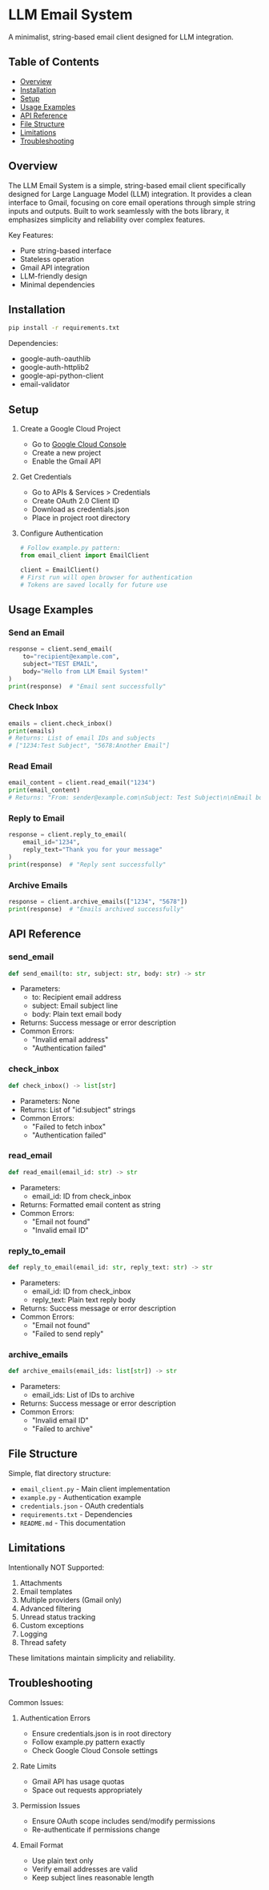 # LLM Email System

A minimalist, string-based email client designed for LLM integration.

## Table of Contents
- [Overview](#overview)
- [Installation](#installation)
- [Setup](#setup)
- [Usage Examples](#usage-examples)
- [API Reference](#api-reference)
- [File Structure](#file-structure)
- [Limitations](#limitations)
- [Troubleshooting](#troubleshooting)

## Overview

The LLM Email System is a simple, string-based email client specifically designed for Large Language Model (LLM) integration. It provides a clean interface to Gmail, focusing on core email operations through simple string inputs and outputs. Built to work seamlessly with the bots library, it emphasizes simplicity and reliability over complex features.

Key Features:
- Pure string-based interface
- Stateless operation
- Gmail API integration
- LLM-friendly design
- Minimal dependencies

## Installation

```bash
pip install -r requirements.txt
```

Dependencies:
- google-auth-oauthlib
- google-auth-httplib2
- google-api-python-client
- email-validator

## Setup

1. Create a Google Cloud Project
   - Go to [Google Cloud Console](https://console.cloud.google.com)
   - Create a new project
   - Enable the Gmail API

2. Get Credentials
   - Go to APIs & Services > Credentials
   - Create OAuth 2.0 Client ID
   - Download as credentials.json
   - Place in project root directory

3. Configure Authentication
   ```python
   # Follow example.py pattern:
   from email_client import EmailClient
   
   client = EmailClient()
   # First run will open browser for authentication
   # Tokens are saved locally for future use
   ```

## Usage Examples

### Send an Email
```python
response = client.send_email(
    to="recipient@example.com",
    subject="TEST EMAIL",
    body="Hello from LLM Email System!"
)
print(response)  # "Email sent successfully"
```

### Check Inbox
```python
emails = client.check_inbox()
print(emails)
# Returns: List of email IDs and subjects
# ["1234:Test Subject", "5678:Another Email"]
```

### Read Email
```python
email_content = client.read_email("1234")
print(email_content)
# Returns: "From: sender@example.com\nSubject: Test Subject\n\nEmail body here"
```

### Reply to Email
```python
response = client.reply_to_email(
    email_id="1234",
    reply_text="Thank you for your message"
)
print(response)  # "Reply sent successfully"
```

### Archive Emails
```python
response = client.archive_emails(["1234", "5678"])
print(response)  # "Emails archived successfully"
```

## API Reference

### send_email
```python
def send_email(to: str, subject: str, body: str) -> str
```
- Parameters:
  - to: Recipient email address
  - subject: Email subject line
  - body: Plain text email body
- Returns: Success message or error description
- Common Errors:
  - "Invalid email address"
  - "Authentication failed"

### check_inbox
```python
def check_inbox() -> list[str]
```
- Parameters: None
- Returns: List of "id:subject" strings
- Common Errors:
  - "Failed to fetch inbox"
  - "Authentication failed"

### read_email
```python
def read_email(email_id: str) -> str
```
- Parameters:
  - email_id: ID from check_inbox
- Returns: Formatted email content as string
- Common Errors:
  - "Email not found"
  - "Invalid email ID"

### reply_to_email
```python
def reply_to_email(email_id: str, reply_text: str) -> str
```
- Parameters:
  - email_id: ID from check_inbox
  - reply_text: Plain text reply body
- Returns: Success message or error description
- Common Errors:
  - "Email not found"
  - "Failed to send reply"

### archive_emails
```python
def archive_emails(email_ids: list[str]) -> str
```
- Parameters:
  - email_ids: List of IDs to archive
- Returns: Success message or error description
- Common Errors:
  - "Invalid email ID"
  - "Failed to archive"

## File Structure

Simple, flat directory structure:
- `email_client.py` - Main client implementation
- `example.py` - Authentication example
- `credentials.json` - OAuth credentials
- `requirements.txt` - Dependencies
- `README.md` - This documentation

## Limitations

Intentionally NOT Supported:
1. Attachments
2. Email templates
3. Multiple providers (Gmail only)
4. Advanced filtering
5. Unread status tracking
6. Custom exceptions
7. Logging
8. Thread safety

These limitations maintain simplicity and reliability.

## Troubleshooting

Common Issues:
1. Authentication Errors
   - Ensure credentials.json is in root directory
   - Follow example.py pattern exactly
   - Check Google Cloud Console settings

2. Rate Limits
   - Gmail API has usage quotas
   - Space out requests appropriately

3. Permission Issues
   - Ensure OAuth scope includes send/modify permissions
   - Re-authenticate if permissions change

4. Email Format
   - Use plain text only
   - Verify email addresses are valid
   - Keep subject lines reasonable length
